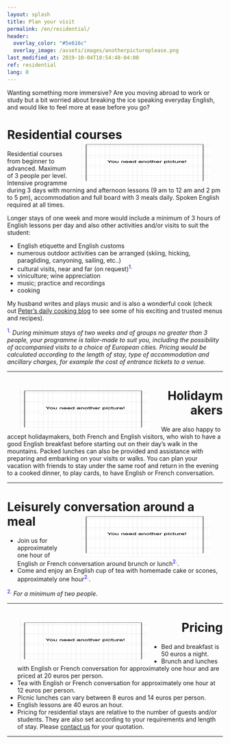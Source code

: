 ```yaml
---
layout: splash
title: Plan your visit
permalink: /en/residential/
header:
  overlay_color: "#5e616c"
  overlay_image: /assets/images/anotherpictureplease.png
last_modified_at: 2019-10-04T10:54:48-04:00
ref: residential
lang: 0
---
```

Wanting something more immersive?  Are you moving abroad to work or study but a bit worried about breaking the ice speaking everyday English, and would like to feel more at ease before you go?

# Residential courses <img style="float: right;" src="/assets/images/anotherpictureplease.png" width="300" height="100" hspace="30">

Residential courses from beginner to advanced.  Maximum of 3 people per level.  Intensive programme during 3 days with morning and afternoon lessons (9 am to 12 am and 2 pm to 5 pm), accommodation and full board with 3 meals daily. Spoken English required at all times.  

Longer stays of one week and more would include a minimum of 3 hours of English lessons per day and also other activities and/or visits to suit the student: 
- English etiquette and English customs
- numerous outdoor activities can be arranged (skiing, hicking, paragliding, canyoning, sailing, etc..)
- cultural visits, near and far (on request)<sup><span style="color:blue">1.</span></sup>
- viniculture; wine appreciation
- music; practice and recordings
- cooking

My husband writes and plays music and is also a wonderful cook (check out [Peter’s daily cooking blog](GiezFoodie.github.io) to see some of his exciting and trusted menus and recipes).


<sup><span style="color:blue">1.</span></sup> *During minimum stays of two weeks and of groups no greater than 3 people, your programme is tailor-made to suit you, including the possibility of accompanied visits to a choice of European cities.  Pricing would be calculated according to the length of stay, type of accommodation and ancillary charges, for example the cost of entrance tickets to a venue.*

---

<div style="text-align: right"> <h1 id="brunch"> <img style="float: left;" src="/assets/images/anotherpictureplease.png" width="300" height="100" hspace="30"> Holidaymakers </h1> </div> 

We are also happy to accept holidaymakers, both French and English visitors, who wish to have a good English breakfast before starting out on their day’s walk in the mountains.  Packed lunches can also be provided and assistance with preparing and embarking on your visits or walks.  You can plan your vacation with friends to stay under the same roof and return in the evening to a cooked dinner, to play cards, to have English or French conversation.

---

# Leisurely conversation around a meal <img style="float: right;" src="/assets/images/anotherpictureplease.png" width="300" height="100" hspace="30">

- Join us for approximately one hour of English or French conversation around brunch or lunch<sup><span style="color:blue">2.</span></sup>.
- Come and enjoy an English cup of tea with homemade cake or scones, approximately one hour<sup><span style="color:blue">2.</span></sup>. 


<sup><span style="color:blue">2.</span></sup> *For a minimum of two people*.

---

<div style="text-align: right"> <h1 id="brunch"> <img style="float: left;" src="/assets/images/anotherpictureplease.png" width="300" height="100" hspace="30"> Pricing </h1> </div> 

- Bed and breakfast is 50 euros a night.
- Brunch and lunches with English or French conversation for approximately one hour and are priced at 20 euros per person.
- Tea with English or French conversation for approximately one hour at 12 euros per person.
- Picnic lunches can vary between 8 euros and 14 euros per person.
- English lessons are 40 euros an hour.
- Pricing for residential stays are relative to the number of guests and/or students. They are also set according to your requirements and length of stay.  Please [contact us](/contact/) for your quotation.


---
